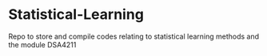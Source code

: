 # Statistical-Learning
Repo to store and compile codes relating to statistical learning methods and the module DSA4211
